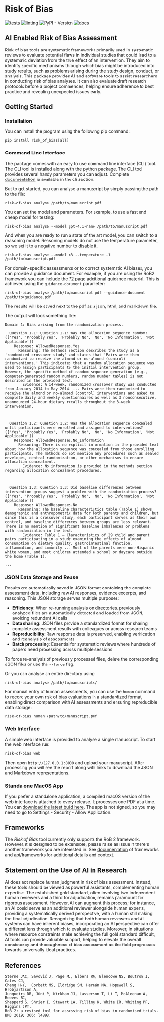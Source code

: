# Risk of Bias


[![tests](https://github.com/rob-luke/risk-of-bias/actions/workflows/test.yml/badge.svg)](https://github.com/rob-luke/risk-of-bias/actions/workflows/test.yml)
[![linting](https://github.com/rob-luke/risk-of-bias/actions/workflows/lint.yml/badge.svg)](https://github.com/rob-luke/risk-of-bias/actions/workflows/lint.yml)
![PyPI - Version](https://img.shields.io/pypi/v/risk-of-bias?color=green)
[![docs](https://github.com/rob-luke/risk-of-bias/actions/workflows/docs-deploy.yml/badge.svg)](https://rob-luke.github.io/risk-of-bias/)


## AI Enabled Risk of Bias Assessment

Risk of bias tools are systematic frameworks primarily used in systematic reviews to evaluate potential flaws in individual studies that could lead to a systematic deviation from the true effect of an intervention. 
They aim to identify specific mechanisms through which bias might be introduced into study results, such as problems arising during the study design, conduct, or analysis.
This package provides AI and software tools to assist researchers in conducting risk of bias analyses.
It can also evaluate draft research protocols before a project commences, helping ensure adherence to best practice and revealing unexpected issues early.


## Getting Started

### Installation

You can install the program using the following pip command:

```console
pip install risk_of_bias[all]
```


### Command Line Interface

The package comes with an easy to use command line interface (CLI) tool.
The CLI tool is installed along with the python package.
The CLI tool provides several handy parameters you can adjust.
Complete [documentation](https://rob-luke.github.io/risk-of-bias/) is available in the cli section.

But to get started, you can analyse a manuscript by simply passing the path to the file:

```console
risk-of-bias analyse /path/to/manuscript.pdf
```

You can set the model and parameters. For example, to use a fast and cheap model for testing:

```console
risk-of-bias analyse --model gpt-4.1-nano /path/to/manuscript.pdf

```

And when you are ready to run a state of the art model, you can switch to a reasoning model.
Reasoning models do not use the temperature parameter, so we set it to a negative number to disable it.

```console
risk-of-bias analyse --model o3 --temperature -1 /path/to/manuscript.pdf
```

For domain-specific assessments or to correct systematic AI biases, you can provide a guidance document.
For example, if you are using the RoB2 framework you can include the 72 page additional guidance material.
This is achieved using the `guidance-document` parameter:

```console
risk-of-bias analyse /path/to/manuscript.pdf --guidance-document /path/to/guidance.pdf
```

The results will be saved next to the pdf as a json, html, and markdown file.

The output will look something like:

```text
Domain 1: Bias arising from the randomization process.

  Question 1.1: Question 1.1: Was the allocation sequence random? (['Yes', 'Probably Yes', 'Probably No', 'No', 'No Information', 'Not Applicable'])
    Response: AllowedResponses.Yes
      Reasoning: The methods section describes the study as a 'randomized crossover study' and states that 'Pairs were then randomized to receive the almond or no-almond (control) interventions.' This indicates that a random allocation sequence was used to assign participants to the initial intervention group. However, the specific method of random sequence generation (e.g., computer-generated random numbers, random number tables) is not described in the provided text.
        Evidence: A 14-week, randomized crossover study was conducted from January 2014 to May 2014. ... Pairs were then randomized to receive the almond or no-almond (control) interventions and asked to complete daily and weekly questionnaires as well as 3 nonconsecutive, unannounced 24-hour dietary recalls throughout the 3-week intervention.



  Question 1.2: Question 1.2: Was the allocation sequence concealed until participants were enrolled and assigned to interventions? (['Yes', 'Probably Yes', 'Probably No', 'No', 'No Information', 'Not Applicable'])
    Response: AllowedResponses.No_Information
      Reasoning: There is no explicit information in the provided text about how the allocation sequence was concealed from those enrolling participants. The methods do not mention any procedures such as sealed envelopes, central randomization, or other mechanisms to ensure allocation concealment.
        Evidence: No information is provided in the methods section regarding allocation concealment procedures.



  Question 1.3: Question 1.3: Did baseline differences between intervention groups suggest a problem with the randomization process? (['Yes', 'Probably Yes', 'Probably No', 'No', 'No Information', 'Not Applicable'])
    Response: AllowedResponses.No
      Reasoning: The baseline characteristics table (Table 1) shows demographic and anthropometric data for both parents and children, but since this is a crossover study, each participant serves as their own control, and baseline differences between groups are less relevant. There is no mention of significant baseline imbalances or problems with randomization in the text.
        Evidence: Table 1 – Characteristics of 29 child and parent pairs participating in a study examining the effects of almond consumption on dietary quality, gastrointestinal function, inflammation, and immunity ... Most of the parents were non-Hispanic white women, and most children attended a school or daycare outside the home (Table 1).

...
```


### JSON Data Storage and Reuse

Results are automatically saved in JSON format containing the complete assessment data, including raw AI responses, evidence excerpts, and reasoning. This JSON storage serves multiple purposes:

- **Efficiency**: When re-running analysis on directories, previously analyzed files are automatically detected and loaded from JSON, avoiding redundant AI calls
- **Data sharing**: JSON files provide a standardized format for sharing complete assessment results with colleagues or across research teams  
- **Reproducibility**: Raw response data is preserved, enabling verification and reanalysis of assessments
- **Batch processing**: Essential for systematic reviews where hundreds of papers need processing across multiple sessions

To force re-analysis of previously processed files, delete the corresponding JSON files or use the `--force` flag.


Or you can analyse an entire directory using:

```console
risk-of-bias analyse /path/to/manuscripts/
```

For manual entry of human assessments, you can use the `human` command to record your own risk of bias evaluations in a standardized format, enabling direct comparison with AI assessments and ensuring reproducible data storage:

```console
risk-of-bias human /path/to/manuscript.pdf
```


### Web Interface

A simple web interface is provided to analyse a single manuscript.
To start the web interface run:

```console
risk-of-bias web
```

Then open `http://127.0.0.1:8000` and upload your manuscript.
After processing you will see the report along with links to
download the JSON and Markdown representations.


### Standalone MacOS App

If you prefer a standalone application, a compiled macOS version of the web
interface is attached to every release. It processes one PDF at a time. You can
[download the latest build here](https://github.com/rob-luke/risk-of-bias/releases/latest/download/RiskOfBias.zip).
The app is not signed, so you may need to go to Settings - Security - Allow Application.


## Frameworks

The _Risk of Bias_ tool currently only supports the RoB 2 framework.
However, it is designed to be extensible, please raise an issue if there's another framework you are interested in. 
See [documentation](https://rob-luke.github.io/risk-of-bias/) of frameworks and api/frameworks for additional details and context.


## Statement on the Use of AI in Research

AI does not replace human judgment in risk of bias assessment. Instead, these tools should be viewed as powerful assistants, complementing human expertise. The established gold standard, often involving two independent human reviewers and a third for adjudication, remains paramount for rigorous assessment. However, AI can augment this process; for instance, an AI could serve as an additional reviewer alongside human experts, providing a systematically derived perspective, with a human still making the final adjudication. Recognizing that both human reviewers and AI systems can have inherent biases, incorporating an AI perspective can offer a different lens through which to evaluate studies. Moreover, in situations where resource constraints make achieving the full gold standard difficult, AI tools can provide valuable support, helping to elevate the overall consistency and thoroughness of bias assessment as the field progresses towards universally ideal practices.


## References

```
Sterne JAC, Savović J, Page MJ, Elbers RG, Blencowe NS, Boutron I, Cates CJ,
Cheng H-Y,  Corbett MS, Eldridge SM, Hernán MA, Hopewell S, Hróbjartsson A,
Junqueira DR, Jüni P, Kirkham JJ, Lasserson T, Li T, McAleenan A, Reeves BC,
Shepperd S, Shrier I, Stewart LA, Tilling K, White IR, Whiting PF, Higgins JPT.
RoB 2: a revised tool for assessing risk of bias in randomised trials. 
BMJ 2019; 366: l4898.
```
